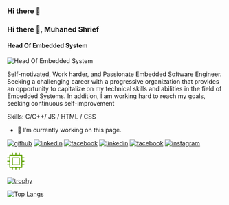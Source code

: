 ### Hi there 👋
### Hi there 👋,  Muhaned Shrief
#### Head Of Embedded System
![Head Of Embedded System](https://scontent.fcai21-1.fna.fbcdn.net/v/t39.30808-6/326376490_5824289620993266_3215746648439868498_n.jpg?_nc_cat=104&cb=99be929b-8d691acd&ccb=1-7&_nc_sid=9c7eae&_nc_ohc=eOq5zAlYWYkAX8xiCRJ&_nc_ht=scontent.fcai21-1.fna&oh=00_AfDlPMuD-p7eWraPXk61LDI6l-Nit7iHqS0WRpH_FrOZkQ&oe=65C4003C)

Self-motivated, Work harder, and Passionate Embedded Software Engineer.
Seeking a challenging career with a progressive organization that provides an opportunity to capitalize on my technical skills and abilities in the field of Embedded Systems. 
In addition, I am working hard to reach my goals, seeking continuous self-improvement

Skills: C/C++/ JS / HTML / CSS

- 🔭 I’m currently working on this page. 


[<img src='https://cdn.jsdelivr.net/npm/simple-icons@3.0.1/icons/github.svg' alt='github' height='40'>](https://github.com/https://github.com/muhaned-shrief1)  [<img src='https://cdn.jsdelivr.net/npm/simple-icons@3.0.1/icons/linkedin.svg' alt='linkedin' height='40'>](https://www.linkedin.com/in/https://www.linkedin.com/in/muhaned-shrief-ab707a219?utm_source=share&utm_campaign=share_via&utm_content=profile&utm_medium=android_app/)  [<img src='https://cdn.jsdelivr.net/npm/simple-icons@3.0.1/icons/facebook.svg' alt='facebook' height='40'>](https://www.facebook.com/https://www.facebook.com/hazem.shrief.92?mibextid=ZbWKwL)  [<img src='https://cdn.jsdelivr.net/npm/simple-icons@3.0.1/icons/linkedin.svg' alt='linkedin' height='40'>](https://www.linkedin.com/in/muhaned-shrief-ab707a219?utm_source=share&utm_campaign=share_via&utm_content=profile&utm_medium=android_app)  [<img src='https://cdn.jsdelivr.net/npm/simple-icons@3.0.1/icons/facebook.svg' alt='facebook' height='40'>](https://www.facebook.com/hazem.shrief.92?mibextid=ZbWKwL)  [<img src='https://cdn.jsdelivr.net/npm/simple-icons@3.0.1/icons/instagram.svg' alt='instagram' height='40'>](https://www.instagram.com/muhaned3d_eng?igsh=OGU0MmVlOWVjOQ==)  

<a href='https://docs.github.com/en/developers'><img src='https://raw.githubusercontent.com/acervenky/animated-github-badges/master/assets/devbadge.gif' width='40' height='40'></a> 

[![trophy](https://github-profile-trophy.vercel.app/?username=https://github.com/muhaned-shrief1)](https://github.com/ryo-ma/github-profile-trophy)

[![Top Langs](https://github-readme-stats.vercel.app/api/top-langs/?username=https://github.com/muhaned-shrief1)](https://github.com/anuraghazra/github-readme-stats)



